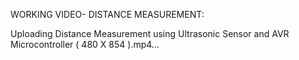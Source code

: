 WORKING VIDEO- DISTANCE MEASUREMENT:

Uploading Distance Measurement using Ultrasonic Sensor and AVR Microcontroller ( 480 X 854 ).mp4…

